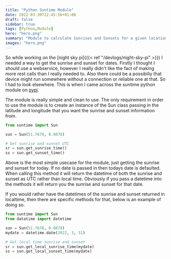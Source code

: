 ```yaml
---
title: "Python Suntime Module"
date: 2022-03-30T22:45:56+01:00
draft: false
sidebar: true
tags: [Python,Module]
hero: "hero.png"
summary: "Module to calculate Sunrises and Sunsets for a given location a date."
images: "hero.png"
---
```


So while working on the [night sky pi]({{< ref "/devlogs/night-sky-pi" >}}) I needed a way to get the sunrise and sunset for dates. Firstly I thought I should use a webservice, however I really didn't like the fact of making more rest calls than I really needed to. Also there could be a possibiliy that device might run somewhere without a connection or reliable one at that. So I had to look elsewhere. This is when I came across the suntime python module on [pypi](https://pypi.org/project/suntime/).

The module is really simple and clean to use. The only requirement in order to use the module is to create an instance of the Sun class passing in the latitude and longitude that you want the sunrise and sunset information from.

```python
from suntime import Sun

sun = Sun(51.7678, 0.0878)

# Get sunrise and sunset UTC 
sr = sun.get_sunrise_time()
ss = sun.get_sunset_time()
```

Above is the most simple usecase for the module, just getting the sunrise and sunset for today. If no date is passed in then todays date is defaulted. When calling this method it will return the datetime of both the sunrise and sunset as UTC rather than local time. Obviously if you pass a datetime into the methods it will return you the sunrise and sunset for that date.

If you would rather have the datetimes of the sunrise and sunset returned in localtime, then there are specific methods for that, below is an example of doing so.

```python
from suntime import Sun
from datatime import datetime

sun = Sun(51.7678, 0.0878)
mydate = datetime.date(2022, 3, 31)

# Get local time sunrise and sunset 
sr = sun.get_local_sunrise_time(mydate)
ss = sun.get_local_sunset_time(mydate)

```
